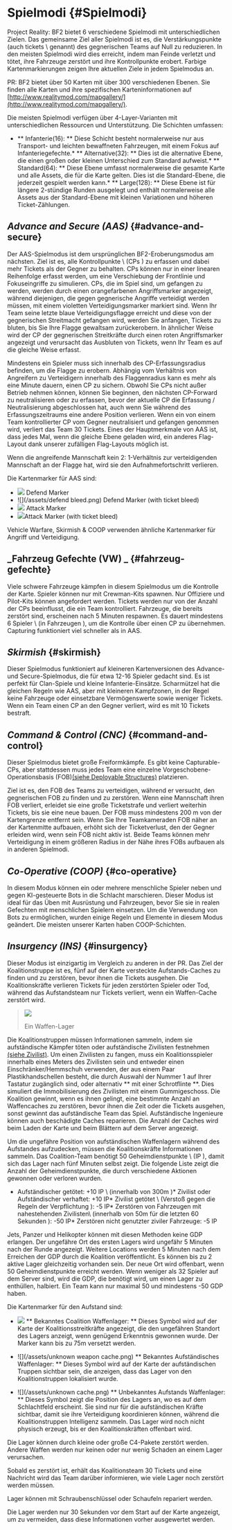 # **Spielmodi** {#Spielmodi}

Project Reality: BF2 bietet 6 verschiedene Spielmodi mit unterschiedlichen Zielen. Das gemeinsame Ziel aller Spielmodi ist es, die Verstärkungspunkte (auch tickets \ genannt) des gegnerischen Teams auf Null zu reduzieren. In den meisten Spielmodi wird dies erreicht, indem man Feinde verletzt und tötet, ihre Fahrzeuge zerstört und ihre Kontrollpunkte erobert. Farbige Kartenmarkierungen zeigen Ihre aktuellen Ziele in jedem Spielmodus an.

PR: BF2 bietet über 50 Karten mit über 300 verschiedenen Ebenen. Sie finden alle Karten und ihre spezifischen Karteninformationen auf 
[http://www.realitymod.com/mapgallery/](http://www.realitymod.com/mapgallery/).

Die meisten Spielmodi verfügen über 4-Layer-Varianten mit unterschiedlichen Ressourcen und Unterstützung. Die Schichten umfassen:

* ** Infanterie(16): ** Diese Schicht besteht normalerweise nur aus Transport- und leichten bewaffneten Fahrzeugen, mit einem Fokus auf Infanteriegefechte.* ** Alternative(32): ** Dies ist die alternative Ebene, die einen großen oder kleinen Unterschied zum Standard aufweist.* ** Standard(64): ** Diese Ebene umfasst normalerweise die gesamte Karte und alle Assets, die für die Karte gelten. Dies ist die Standard-Ebene, die jederzeit gespielt werden kann.* ** Large(128): ** Diese Ebene ist für längere 2-stündige Runden ausgelegt und enthält normalerweise alle Assets aus der Standard-Ebene mit kleinen Variationen und höheren Ticket-Zählungen.

## _Advance and Secure \(AAS\)_ {#advance-and-secure}

Der AAS-Spielmodus ist dem ursprünglichen BF2-Eroberungsmodus am nächsten. Ziel ist es, alle Kontrollpunkte \ (CPs \) zu erfassen und dabei mehr Tickets als der Gegner zu behalten. CPs können nur in einer linearen Reihenfolge erfasst werden, um eine Verschiebung der Frontlinie und Fokuseingriffe zu simulieren. CPs, die im Spiel sind, um gefangen zu werden, werden durch einen orangefarbenen Angriffsmarker angezeigt, während diejenigen, die gegen gegnerische Angriffe verteidigt werden müssen, mit einem violetten Verteidigungsmarker markiert sind. Wenn Ihr Team seine letzte blaue Verteidigungsflagge erreicht und diese von der gegnerischen Streitmacht gefangen wird, werden Sie anfangen, Tickets zu bluten, bis Sie Ihre Flagge gewaltsam zurückerobern. In ähnlicher Weise wird der CP der gegnerischen Streitkräfte durch einen roten Angriffsmarker angezeigt und verursacht das Ausbluten von Tickets, wenn Ihr Team es auf die gleiche Weise erfasst.

Mindestens ein Spieler muss sich innerhalb des CP-Erfassungsradius befinden, um die Flagge zu erobern. Abhängig vom Verhältnis von Angreifern zu Verteidigern innerhalb des Flaggenradius kann es mehr als eine Minute dauern, einen CP zu sichern. Obwohl Sie CPs nicht außer Betrieb nehmen können, können Sie beginnen, den nächsten CP-Forward zu neutralisieren oder zu erfassen, bevor der aktuelle CP die Erfassung / Neutralisierung abgeschlossen hat, auch wenn Sie während des Erfassungszeitraums eine andere Position verlieren. Wenn ein von einem Team kontrollierter CP vom Gegner neutralisiert und gefangen genommen wird, verliert das Team 30 Tickets. Eines der Hauptmerkmale von AAS ist, dass jedes Mal, wenn die gleiche Ebene geladen wird, ein anderes Flag-Layout dank unserer zufälligen Flag-Layouts möglich ist.

Wenn die angreifende Mannschaft kein 2: 1-Verhältnis zur verteidigenden Mannschaft an der Flagge hat, wird sie den Aufnahmefortschritt verlieren.

Die Kartenmarker für AAS sind:

* ![](/assets/defend.png) Defend Marker 
* ![](/assets/defend bleed.png) Defend Marker \(with ticket bleed\) 
* ![](/assets/attack_bleed.png) Attack Marker
* ![](/assets/attack.png)Attack Marker \(with ticket bleed\)

Vehicle Warfare, Skirmish & COOP verwenden ähnliche Kartenmarker für Angriff und Verteidigung.

## _Fahrzeug Gefechte \(VW\) _ {#fahrzeug-gefechte}

Viele schwere Fahrzeuge kämpfen in diesem Spielmodus um die Kontrolle der Karte. Spieler können nur mit Crewman-Kits spawnen. Nur Offiziere und Pilot-Kits können angefordert werden. Tickets werden nur von der Anzahl der CPs beeinflusst, die ein Team kontrolliert. Fahrzeuge, die bereits zerstört sind, erscheinen nach 5 Minuten respawnen. Es dauert mindestens 6 Spieler \ (in Fahrzeugen \), um die Kontrolle über einen CP zu übernehmen. Capturing funktioniert viel schneller als in AAS.

## _Skirmish_ {#skirmish}

Dieser Spielmodus funktioniert auf kleineren Kartenversionen des Advance- und Secure-Spielmodus, die für etwa 12-16 Spieler gedacht sind. Es ist perfekt für Clan-Spiele und kleine Infanterie-Einsätze. Scharmützel hat die gleichen Regeln wie AAS, aber mit kleineren Kampfzonen, in der Regel keine Fahrzeuge oder einsetzbare Vermögenswerte sowie weniger Tickets. Wenn ein Team einen CP an den Gegner verliert, wird es mit 10 Tickets bestraft.

## _Command & Control \(CNC\)_ {#command-and-control}

Dieser Spielmodus bietet große Freiformkämpfe. Es gibt keine Capturable-CPs, aber stattdessen muss jedes Team eine einzelne Vorgeschobene-Operationsbasis (FOB)[(siehe Deployable Structures)](../the_squad_leader/README.md#deployable-structures) platzieren.

Ziel ist es, den FOB des Teams zu verteidigen, während er versucht, den gegnerischen FOB zu finden und zu zerstören. Wenn eine Mannschaft ihren FOB verliert, erleidet sie eine große Ticketstrafe und verliert weiterhin Tickets, bis sie eine neue bauen. Der FOB muss mindestens 200 m von der Kartengrenze entfernt sein. Wenn Sie Ihre Teamkameraden FOB näher an der Kartenmitte aufbauen, erhöht sich der Ticketverlust, den der Gegner erleiden wird, wenn sein FOB nicht aktiv ist. Beide Teams können mehr Verteidigung in einem größeren Radius in der Nähe ihres FOBs aufbauen als in anderen Spielmodi.

## _Co-Operative \(COOP\)_ {#co-operative}

In diesem Modus können ein oder mehrere menschliche Spieler neben und gegen KI-gesteuerte Bots in die Schlacht marschieren. Dieser Modus ist ideal für das Üben mit Ausrüstung und Fahrzeugen, bevor Sie sie in realen Gefechten mit menschlichen Spielern einsetzen. Um die Verwendung von Bots zu ermöglichen, wurden einige Regeln und Elemente in diesem Modus geändert. Die meisten unserer Karten haben COOP-Schichten.

## _Insurgency \(INS\)_ {#insurgency}

Dieser Modus ist einzigartig im Vergleich zu anderen in der PR. Das Ziel der Koalitionstruppe ist es, fünf auf der Karte versteckte Aufstands-Caches zu finden und zu zerstören, bevor ihnen die Tickets ausgehen. Die Koalitionskräfte verlieren Tickets für jeden zerstörten Spieler oder Tod, während das Aufstandsteam nur Tickets verliert, wenn ein Waffen-Cache zerstört wird.

> ![](/assets/weaponcache.png)
>
> Ein Waffen-Lager

Die Koalitionstruppen müssen Informationen sammeln, indem sie aufständische Kämpfer töten oder aufständische Zivilisten festnehmen [(siehe Zivilist)](../the_civilian/README.md). Um einen Zivilisten zu fangen, muss ein Koalitionsspieler innerhalb eines Meters des Zivilisten sein und entweder einen Einschränker/Hemmschuh verwenden, der aus einem Paar Plastikhandschellen besteht, die durch Auswahl der Nummer 1 auf Ihrer Tastatur zugänglich sind, oder alternativ ** mit einer Schrotflinte **. Dies simuliert die Immobilisierung des Zivilisten mit einem Gummigeschoss. Die Koalition gewinnt, wenn es ihnen gelingt, eine bestimmte Anzahl an Waffencaches zu zerstören, bevor ihnen die Zeit oder die Tickets ausgehen, sonst gewinnt das aufständische Team das Spiel. Aufständische Ingenieure können auch beschädigte Caches reparieren. Die Anzahl der Caches wird beim Laden der Karte und beim Blättern auf dem Server angezeigt.

Um die ungefähre Position von aufständischen Waffenlagern während des Aufstandes aufzudecken, müssen die Koalitionskräfte Informationen sammeln. Das Coalition-Team benötigt 50 Geheimdienstpunkte \ (IP \), damit sich das Lager nach fünf Minuten selbst zeigt. Die folgende Liste zeigt die Anzahl der Geheimdienstpunkte, die durch verschiedene Aktionen gewonnen oder verloren wurden.

* Aufständischer getötet: +10 IP \ (innerhalb von 300m \)* Zivilist oder Aufständischer verhaftet: +10 IP* Zivilist getötet \ (Verstoß gegen die Regeln der Verpflichtung \): -5 IP* Zerstören von Fahrzeugen mit nahestehenden Zivilisten\ (innerhalb von 50m für die letzten 60 Sekunden \): -50 IP* Zerstören nicht genutzter ziviler Fahrzeuge: -5 IP

Jets, Panzer und Helikopter können mit diesen Methoden keine GDP erlangen. Der ungefähre Ort des ersten Lagers wird ungefähr 5 Minuten nach der Runde angezeigt. Weitere Locations werden 5 Minuten nach dem Erreichen der GDP durch die Koalition veröffentlicht. Es können bis zu 2 aktive Lager gleichzeitig vorhanden sein. Der neue Ort wird offenbart, wenn 50 Geheimdienstpunkte erreicht werden. Wenn weniger als 32 Spieler auf dem Server sind, wird die GDP, die benötigt wird, um einen Lager zu enthüllen, halbiert. Ein Team kann nur maximal 50 und mindestens -50 GDP haben.

Die Kartenmarker für den Aufstand sind:

* ![](/assets/cache.png)  ** Bekanntes Coalition Waffenlager: ** Dieses Symbol wird auf der Karte der Koalitionsstreitkräfte angezeigt, die den ungefähren Standort des Lagers anzeigt, wenn genügend Erkenntnis gewonnen wurde. Der Marker kann bis zu 75m versetzt werden.

* ![](/assets/unknown weapon cache.png)  ** Bekanntes Aufständisches Waffenlager: ** Dieses Symbol wird auf der Karte der aufständischen Truppen sichtbar sein, die anzeigen, dass das Lager von den Koalitionstruppen lokalisiert wurde.

* ![](/assets/unknown cache.png)  ** Unbekanntes Aufstands Waffenlager: ** Dieses Symbol zeigt die Position des Lagers an, wo es auf dem Schlachtfeld erscheint. Sie sind nur für die aufständischen Kräfte sichtbar, damit sie ihre Verteidigung koordinieren können, während die Koalitionstruppen Intelligenz sammeln. Das Lager wird noch nicht physisch erzeugt, bis er den Koalitionskräften offenbart wird.

Die Lager können durch kleine oder große C4-Pakete zerstört werden. Andere Waffen werden nur keinen oder nur wenig Schaden an einem Lager verursachen.

Sobald es zerstört ist, erhält das Koalitionsteam 30 Tickets und eine Nachricht wird das Team darüber informieren, wie viele Lager noch zerstört werden müssen. 

Lager können mit Schraubenschlüssel oder Schaufeln repariert werden.

Die Lager werden nur 30 Sekunden vor dem Start auf der Karte angezeigt, um zu vermeiden, dass diese Informationen vorher ausgewertet werden.
